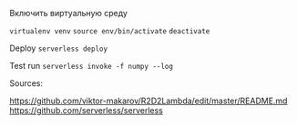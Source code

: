 Включить виртуальную среду

```virtualenv venv```
```source env/bin/activate```
```deactivate```

Deploy
```serverless deploy```

Test run
```serverless invoke -f numpy --log```


Sources:

https://github.com/viktor-makarov/R2D2Lambda/edit/master/README.md
https://github.com/serverless/serverless

